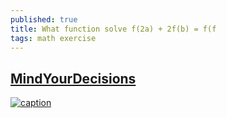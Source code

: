 ```yaml
---
published: true
title: What function solve f(2a) + 2f(b) = f(f
tags: math exercise
---
```

## [MindYourDecisions](https://www.youtube.com/watch?v=uJqbHaFqjmI)

[![caption](https://img.youtube.com/vi/uJqbHaFqjmI/0.jpg)](https://www.youtube.com/watch?v=uJqbHaFqjmI)